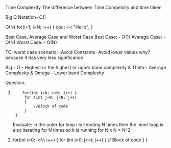 Time Complexity
The difference between Time Compelxity and time taken

Big O Notation- O()

O(N)
for(i=1; i=N; i++) {
cout << "Hello";
}

Best Case, Average Case and Worst Case
Best Case: - O(1)
Average Case: - O(N)
Worst Case: - O(N)

TC, worst case scenario: -Avoid Constants
-Avoid lower values
why?
because it has very less significance

Big - O - Highest or the highest or upper band complexity
& Theta - Average Complexity
& Omega - Lower band Complexity

Question:

1.         for(int i=0; i<N; i++) {
            for (int j=0; j<N; j++)
            {
                //Block of code
            }
        }

    Evaluate: in the outer for loop i is iterating N times then the inner loop is also iterating for N times so it is running for N x N = N^2

2.  for(int i=0; i<N; i++) {
    for (int j=0; j<=i; j++) {
    // Block of code
    }
    }
